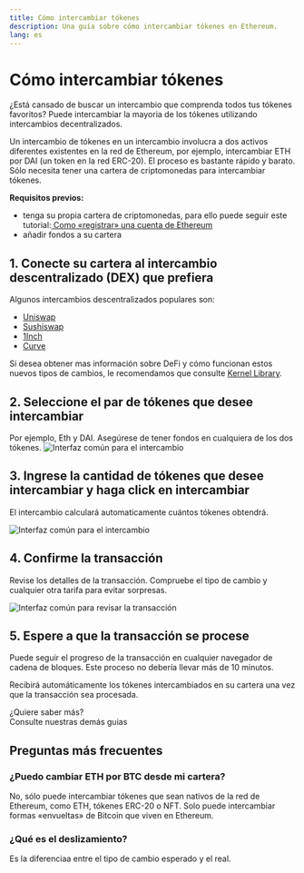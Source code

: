 ```yaml
---
title: Cómo intercambiar tókenes
description: Una guía sobre cómo intercambiar tókenes en Ethereum.
lang: es
---
```


# Cómo intercambiar tókenes

¿Está cansado de buscar un intercambio que comprenda todos tus tókenes favoritos? Puede intercambiar la mayoria de los tókenes utilizando intercambios decentralizados.

Un intercambio de tókenes en un intercambio involucra a dos activos diferentes existentes en la red de Ethereum, por ejemplo, intercambiar ETH por DAI (un token en la red ERC-20). El proceso es bastante rápido y barato. Sólo necesita tener una cartera de criptomonedas para intercambiar tókenes.

**Requisitos previos:**

- tenga su propia cartera de criptomonedas, para ello puede seguir este tutorial:[ Como «registrar» una cuenta de Ethereum](/guides/how-to-create-an-ethereum-account/)
- añadir fondos a su cartera

## 1. Conecte su cartera al intercambio descentralizado (DEX) que prefiera

Algunos intercambios descentralizados populares son:

- [Uniswap](https://app.uniswap.org/#/swap)
- [Sushiswap](https://www.sushi.com/swap)
- [1Inch](https://app.1inch.io/#/1/unified/swap/ETH/DAI)
- [Curve](https://curve.fi/#/ethereum/swap)

Si desea obtener mas información sobre DeFi y cómo funcionan estos nuevos tipos de cambios, le recomendamos que consulte [Kernel Library](https://library.kernel.community/Topic+-+DeFi/Topic+-+DeFi).

## 2. Seleccione el par de tókenes que desee intercambiar

Por ejemplo, Eth y DAI. Asegúrese de tener fondos en cualquiera de los dos tókenes. ![Interfaz común para el intercambio](./swap1.png)

## 3. Ingrese la cantidad de tókenes que desee intercambiar y haga click en intercambiar

El intercambio calculará automaticamente cuántos tókenes obtendrá.

![Interfaz común para el intercambio](./swap2.png)

## 4. Confirme la transacción

Revise los detalles de la transacción. Compruebe el tipo de cambio y cualquier otra tarifa para evitar sorpresas.

![Interfaz común para revisar la transacción](./swap3.png)

## 5. Espere a que la transacción se procese

Puede seguir el progreso de la transacción en cualquier navegador de cadena de bloques. Este proceso no debería llevar más de 10 minutos.

Recibirá automáticamente los tókenes intercambiados en su cartera una vez que la transacción sea procesada.
<br />

<Alert className="justify-between">
  <AlertEmoji text=":eyes:" />
  <div>¿Quiere saber más?</div>
  <ButtonLink href="/guides/">
    Consulte nuestras demás guias
  </ButtonLink>
</Alert>

## Preguntas más frecuentes

### ¿Puedo cambiar ETH por BTC desde mi cartera?

No, sólo puede intercambiar tókenes que sean nativos de la red de Ethereum, como ETH, tókenes ERC-20 o NFT. Solo puede intercambiar formas «envueltas» de Bitcoin que viven en Ethereum.

### ¿Qué es el deslizamiento?

Es la diferenciaa entre el tipo de cambio esperado y el real.

